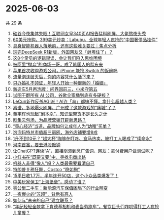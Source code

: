 # 2025-06-03

共 29 条

<!-- BEGIN 36KR -->
<!-- 最后更新时间 2025-06-03 07:12:20 +0800 -->
1. [硅谷今夜集体失眠！互联网女皇340页AI报告猛料刷屏，大佬熬夜头秃](https://36kr.com/p/3318933360617993)
1. [60美元抢购，399美元炒卖：Labubu，全球年轻人疯抢的“中国奢侈品挂件”](https://36kr.com/p/3318135854131465)
1. [具身智能机器人落地前，还有这些难关要过｜焦点分析](https://36kr.com/p/3314870949930760)
1. [玩完DeepSeek R1新版，外国网友又「蚌埠住了」？](https://36kr.com/p/3317413990181378)
1. [这8个常见的逻辑谬误，会让我们陷入思维困境](https://36kr.com/p/3286828038038406)
1. [被阿里“抛弃”的商场一哥，成了韩国人的胖东来](https://36kr.com/p/3317444924549381)
1. [苹果首次收购游戏公司，iPhone 能抢 Switch 的饭碗吗](https://36kr.com/p/3317417352734985)
1. [流量泡沫破灭后，你的内容凭什么活下来？](https://36kr.com/p/3315069107153152)
1. [只办婚礼不领证，年轻人开始一种很新的「婚姻」](https://36kr.com/p/3314799948867589)
1. [新造车5月再洗牌：问界回前三，小米守第五](https://36kr.com/p/3318670729439493)
1. [试图干翻所有 AI 公司，谷歌全家桶到底有多硬核？](https://36kr.com/p/3316616194599425)
1. [LeCun新作反杀AGI派！AI连「鸟」都搞不懂，拿什么超越人类？](https://36kr.com/p/3318933132044549)
1. [离谱，多地爆火刷屏，广州成了这款游戏的“痛城”了？](https://36kr.com/p/3317997596568066)
1. [董宇辉也玩起“剧本杀”，知识型带货不是长久之计](https://36kr.com/p/3317820828248581)
1. [剧集云包场，为品牌营销开辟新思路？](https://36kr.com/p/3317972628531721)
1. [“童心经济”当道，品牌如何让成年人为“幼稚”买单？](https://36kr.com/p/3318712635140608)
1. [泡泡玛特总市值超三丽鸥，海外店铺要增8成](https://36kr.com/p/3318621348915716)
1. [1升不到10元？“超大杯”咖啡在叮咚、盒马热卖，被打工人喝成了“续命水”](https://36kr.com/p/3318621239437572)
1. [河南首富，要去港股敲钟](https://36kr.com/p/3318742948342278)
1. [让ChatGPT连读“A”，直接崩溃到念广告词，网友：拿付费用户做测试呢？](https://36kr.com/p/3318840226441474)
1. [小红书在“既要又要”中，寻找电商出路](https://36kr.com/p/3313003266188546)
1. [机器人非得“像人”吗？人类最需要看清自己](https://36kr.com/p/3317398701681160)
1. [特朗普关税狂舞，Costco “稳如狗”](https://36kr.com/p/3317823453014535)
1. [15平日收1.7万，半年连开50店，这个小众品类爆发了！](https://36kr.com/p/3318673967720713)
1. [中美玩家保卫“上海堡垒”，感动了谁？](https://36kr.com/p/3317561187363072)
1. [零公里二手车：新能源汽车保值困局下的行业畸变](https://36kr.com/p/3317446822963456)
1. [一夜爆火的“苏超”，背后有高人](https://36kr.com/p/3317408916891908)
1. [如何与“未来的自己”建立联系？](https://36kr.com/p/3293932982683649)
1. [“年纪轻轻全款拿下肯德基相机和麦当劳跑车”，餐饮巨头们咋哄得打工人疯抢儿童餐？](https://36kr.com/p/3317443886442759)
<!-- END 36KR -->